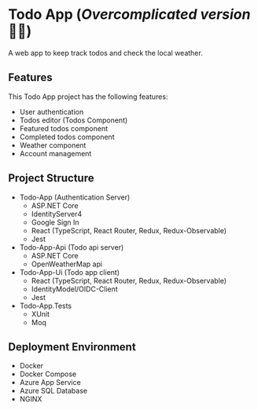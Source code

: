 # Todo App (*Overcomplicated version* 🤷‍♂️)
A web app to keep track todos and check the local weather.
## Features
This Todo App project has the following features:
* User authentication
* Todos editor (Todos Component)
* Featured todos component
* Completed todos component
* Weather component
* Account management

## Project Structure
* Todo-App (Authentication Server)
  * ASP.NET Core
  * IdentityServer4
  * Google Sign In
  * React (TypeScript, React Router, Redux, Redux-Observable)
  * Jest
* Todo-App-Api (Todo api server)
  * ASP.NET Core
  * OpenWeatherMap api
* Todo-App-Ui (Todo app client)
  * React (TypeScript, React Router, Redux, Redux-Observable)
  * IdentityModel/OIDC-Client
  * Jest
* Todo-App.Tests
  * XUnit
  * Moq

## Deployment Environment
* Docker
* Docker Compose
* Azure App Service
* Azure SQL Database
* NGINX
